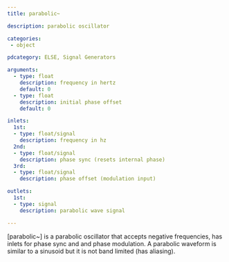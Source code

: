```yaml
---
title: parabolic~

description: parabolic oscillator

categories:
 - object

pdcategory: ELSE, Signal Generators

arguments:
  - type: float
    description: frequency in hertz
    default: 0
  - type: float
    description: initial phase offset
    default: 0

inlets:
  1st:
  - type: float/signal
    description: frequency in hz
  2nd:
  - type: float/signal
    description: phase sync (resets internal phase)
  3rd:
  - type: float/signal
    description: phase offset (modulation input)

outlets:
  1st:
  - type: signal
    description: parabolic wave signal

---
```


[parabolic~] is a parabolic oscillator that accepts negative frequencies, has inlets for phase sync and and phase modulation. A parabolic waveform is similar to a sinusoid but it is not band limited (has aliasing).

